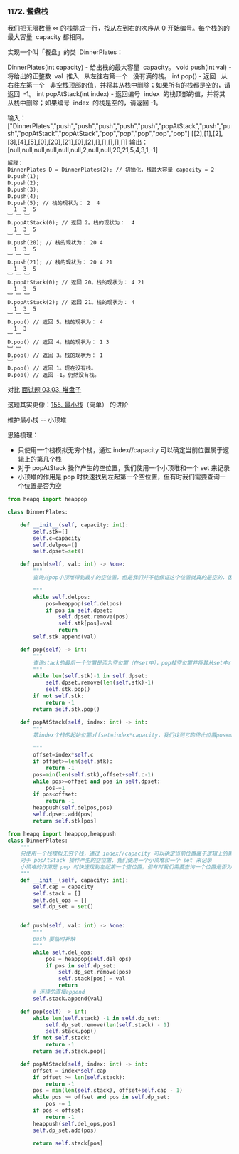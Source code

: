 ### 1172. 餐盘栈

我们把无限数量 ∞ 的栈排成一行，按从左到右的次序从 0 开始编号。每个栈的的最大容量  capacity 都相同。

实现一个叫「餐盘」的类  DinnerPlates：

DinnerPlates(int capacity) - 给出栈的最大容量  capacity。
void push(int val) - 将给出的正整数  val  推入   从左往右第一个   没有满的栈。
int pop() - 返回   从右往左第一个   非空栈顶部的值，并将其从栈中删除；如果所有的栈都是空的，请返回  -1。
int popAtStack(int index) - 返回编号  index  的栈顶部的值，并将其从栈中删除；如果编号  index  的栈是空的，请返回 -1。

输入：
["DinnerPlates","push","push","push","push","push","popAtStack","push","push","popAtStack","popAtStack","pop","pop","pop","pop","pop"]
[[2],[1],[2],[3],[4],[5],[0],[20],[21],[0],[2],[],[],[],[],[]]
输出：
[null,null,null,null,null,null,2,null,null,20,21,5,4,3,1,-1]

```markdown
解释：
DinnerPlates D = DinnerPlates(2); // 初始化，栈最大容量 capacity = 2
D.push(1);
D.push(2);
D.push(3);
D.push(4);
D.push(5); // 栈的现状为： 2  4
  1  3  5
﹈ ﹈ ﹈
D.popAtStack(0); // 返回 2。栈的现状为：  4
  1  3  5
﹈ ﹈ ﹈
D.push(20); // 栈的现状为： 20 4
  1  3  5
﹈ ﹈ ﹈
D.push(21); // 栈的现状为： 20 4 21
  1  3  5
﹈ ﹈ ﹈
D.popAtStack(0); // 返回 20。栈的现状为： 4 21
  1  3  5
﹈ ﹈ ﹈
D.popAtStack(2); // 返回 21。栈的现状为： 4
  1  3  5
﹈ ﹈ ﹈
D.pop() // 返回 5。栈的现状为： 4
  1  3
﹈ ﹈  
D.pop() // 返回 4。栈的现状为： 1 3
﹈ ﹈  
D.pop() // 返回 3。栈的现状为： 1
﹈  
D.pop() // 返回 1。现在没有栈。
D.pop() // 返回 -1。仍然没有栈。
```

对比 [面试题 03.03. 堆盘子](https://leetcode.cn/problems/stack-of-plates-lcci/)

这题其实更像：[155. 最小栈](https://leetcode-cn.com/problems/min-stack/)（简单） 的进阶

维护最小栈 -- 小顶堆

思路梳理：

- 只使用一个栈模拟无穷个栈，通过 index//capacity 可以确定当前位置属于逻辑上的第几个栈
- 对于 popAtStack 操作产生的空位置，我们使用一个小顶堆和一个 set 来记录
- 小顶堆的作用是 pop 时快速找到左起第一个空位置，但有时我们需要查询一个位置是否为空

```python
from heapq import heappop

class DinnerPlates:

    def __init__(self, capacity: int):
        self.stk=[]
        self.c=capacity
        self.delpos=[]
        self.dpset=set()

    def push(self, val: int) -> None:
        """
        查询并pop小顶堆得到最小的空位置，但是我们并不能保证这个位置就真的是空的，因为我们只在popAtStack中更新小顶堆，而在pop中没有处理小顶堆，有可能在一次popAtStack又不断pop后，导致这个空位置不属于当前存在的任何一个栈，但这个位置仍然留在小顶堆中。因此需要查询这个位置是否同时也在set中，不断重复这个过程直到找到一个合法的空位置，此时可以直接用新值填上。假如没有在小顶堆中找到合法的空位置，说明当前栈是连续的，可以直接append

        """
        while self.delpos:
            pos=heappop(self.delpos)
            if pos in self.dpset:
                self.dpset.remove(pos)
                self.stk[pos]=val
                return
        self.stk.append(val)

    def pop(self) -> int:
        """
        查询stack的最后一个位置是否为空位置（在set中），pop掉空位置并将其从set中remove，直到stack末尾非空，将其pop并返回
        """
        while len(self.stk)-1 in self.dpset:
            self.dpset.remove(len(self.stk)-1)
            self.stk.pop()
        if not self.stk:
            return -1
        return self.stk.pop()

    def popAtStack(self, index: int) -> int:
        """
        第index个栈的起始位置offset=index*capacity，我们找到它的终止位置pos=min(len(stack),offset+capacity-1)，不断查询pos是否在set中，并递减pos，直到pos小于offset（该栈为空，返回-1）或者找到一个非空的位置，将其加入set和小顶堆并返回结果

        """
        offset=index*self.c
        if offset>=len(self.stk):
            return -1
        pos=min(len(self.stk),offset+self.c-1)
        while pos>=offset and pos in self.dpset:
            pos-=1
        if pos<offset:
            return -1
        heappush(self.delpos,pos)
        self.dpset.add(pos)
        return self.stk[pos]

```

```python
from heapq import heappop,heappush
class DinnerPlates:
    """
    只使用一个栈模拟无穷个栈，通过 index//capacity 可以确定当前位置属于逻辑上的第几个栈
    对于 popAtStack 操作产生的空位置，我们使用一个小顶堆和一个 set 来记录
    小顶堆的作用是 pop 时快速找到左起第一个空位置，但有时我们需要查询一个位置是否为空
    """
    def __init__(self, capacity: int):
        self.cap = capacity
        self.stack = []
        self.del_ops = []
        self.dp_set = set()


    def push(self, val: int) -> None:
        """
        push 要临时补缺
        """
        while self.del_ops:
            pos = heappop(self.del_ops)
            if pos in self.dp_set:
                self.dp_set.remove(pos)
                self.stack[pos] = val
                return
        # 连续的直接append
        self.stack.append(val)

    def pop(self) -> int:
        while len(self.stack) -1 in self.dp_set:
            self.dp_set.remove(len(self.stack) - 1)
            self.stack.pop()
        if not self.stack:
            return -1
        return self.stack.pop()

    def popAtStack(self, index: int) -> int:
        offset = index*self.cap
        if offset >= len(self.stack):
            return -1
        pos = min(len(self.stack), offset+self.cap - 1)
        while pos >= offset and pos in self.dp_set:
            pos -= 1
        if pos < offset:
            return -1
        heappush(self.del_ops,pos)
        self.dp_set.add(pos)

        return self.stack[pos]
```
